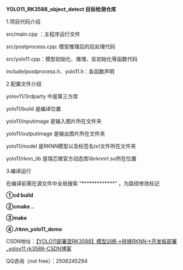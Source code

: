**YOLO11_RK3588_object_detect 目标检测仓库**

1.项目代码介绍

src/main.cpp ：主程序运行文件

src/postprocess.cpp: 模型推理后的后处理代码

src/yolo11.cpp：模型初始化、推理、反初始化等函数代码

include/postprocess.h、yolo11.h：各函数声明

2.配置文件介绍

yolov11/3rdparty 中是第三方库

yolo11/build 是编译位置

yolo11/inputimage 是输入图片所在文件夹

yolo11/outputimage 是输出图片所在文件夹

yolo11/model 是RKNN模型以及标签名txt文件所在文件夹

yolo11/rknn_lib 是瑞芯微官方动态库librknnrt.so所在位置

3.编译运行

在编译前需在源文件中全局搜索 “*************” ，为路径修改标记

**①cd build**

**②cmake ..**

**③make**

**④./rknn_yolo11_demo**





CSDN地址：[【YOLO11部署至RK3588】模型训练→转换RKNN→开发板部署_yolov11 rk3588-CSDN博客](https://blog.csdn.net/A_l_b_ert/article/details/143814080?spm=1001.2014.3001.5501)

QQ咨询（not free）：2506245294
